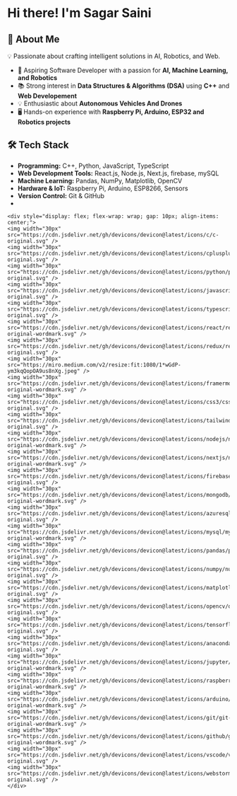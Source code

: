 # Hi there! I'm Sagar Saini

## 🚀 About Me

💡 Passionate about crafting intelligent solutions in AI, Robotics, and Web.

- 🎯 Aspiring Software Developer with a passion for **AI, Machine Learning, and Robotics**
- 📚 Strong interest in **Data Structures & Algorithms (DSA)** using **C++** and **Web Developement**
- 💡 Enthusiastic about **Autonomous Vehicles And Drones**
- 🖥️ Hands-on experience with **Raspberry Pi, Arduino, ESP32 and Robotics projects**

## 🛠️ Tech Stack

- **Programming:** C++, Python, JavaScript, TypeScript
- **Web Development Tools:** React.js, Node.js, Next.js, firebase, mySQL
- **Machine Learning:** Pandas, NumPy, Matplotlib, OpenCV
- **Hardware & IoT:** Raspberry Pi, Arduino, ESP8266, Sensors
- **Version Control:** Git & GitHub
- 
```
<div style="display: flex; flex-wrap: wrap; gap: 10px; align-items: center;">
<img width="30px" src="https://cdn.jsdelivr.net/gh/devicons/devicon@latest/icons/c/c-original.svg" />
<img width="30px" src="https://cdn.jsdelivr.net/gh/devicons/devicon@latest/icons/cplusplus/cplusplus-original.svg" />
<img width="30px" src="https://cdn.jsdelivr.net/gh/devicons/devicon@latest/icons/python/python-original.svg" />
<img width="30px" src="https://cdn.jsdelivr.net/gh/devicons/devicon@latest/icons/javascript/javascript-original.svg" />
<img width="30px" src="https://cdn.jsdelivr.net/gh/devicons/devicon@latest/icons/typescript/typescript-original.svg" />
<img width="30px" src="https://cdn.jsdelivr.net/gh/devicons/devicon@latest/icons/react/react-original-wordmark.svg" />
<img width="30px" src="https://cdn.jsdelivr.net/gh/devicons/devicon@latest/icons/redux/redux-original.svg" />
<img width="30px" src="https://miro.medium.com/v2/resize:fit:1080/1*wGdP-ym3kqQopOA9us8nXg.jpeg" />
<img width="30px" src="https://cdn.jsdelivr.net/gh/devicons/devicon@latest/icons/framermotion/framermotion-original-wordmark.svg" />
<img width="30px" src="https://cdn.jsdelivr.net/gh/devicons/devicon@latest/icons/css3/css3-original.svg" />
<img width="30px" src="https://cdn.jsdelivr.net/gh/devicons/devicon@latest/icons/tailwindcss/tailwindcss-original.svg" />
<img width="30px" src="https://cdn.jsdelivr.net/gh/devicons/devicon@latest/icons/nodejs/nodejs-original-wordmark.svg" />
<img width="30px" src="https://cdn.jsdelivr.net/gh/devicons/devicon@latest/icons/nextjs/nextjs-original-wordmark.svg" />
<img width="30px" src="https://cdn.jsdelivr.net/gh/devicons/devicon@latest/icons/firebase/firebase-original.svg" />
<img width="30px" src="https://cdn.jsdelivr.net/gh/devicons/devicon@latest/icons/mongodb/mongodb-original-wordmark.svg" />
<img width="30px" src="https://cdn.jsdelivr.net/gh/devicons/devicon@latest/icons/azuresqldatabase/azuresqldatabase-original.svg" />
<img width="30px" src="https://cdn.jsdelivr.net/gh/devicons/devicon@latest/icons/mysql/mysql-original-wordmark.svg" />
<img width="30px" src="https://cdn.jsdelivr.net/gh/devicons/devicon@latest/icons/pandas/pandas-original.svg" />
<img width="30px" src="https://cdn.jsdelivr.net/gh/devicons/devicon@latest/icons/numpy/numpy-original.svg" />
<img width="30px" src="https://cdn.jsdelivr.net/gh/devicons/devicon@latest/icons/matplotlib/matplotlib-original.svg" />
<img width="30px" src="https://cdn.jsdelivr.net/gh/devicons/devicon@latest/icons/opencv/opencv-original.svg" />
<img width="30px" src="https://cdn.jsdelivr.net/gh/devicons/devicon@latest/icons/tensorflow/tensorflow-original.svg" />
<img width="30px" src="https://cdn.jsdelivr.net/gh/devicons/devicon@latest/icons/anaconda/anaconda-original.svg" />
<img width="30px" src="https://cdn.jsdelivr.net/gh/devicons/devicon@latest/icons/jupyter/jupyter-original-wordmark.svg" />
<img width="30px" src="https://cdn.jsdelivr.net/gh/devicons/devicon@latest/icons/raspberrypi/raspberrypi-original-wordmark.svg" />
<img width="30px" src="https://cdn.jsdelivr.net/gh/devicons/devicon@latest/icons/arduino/arduino-original-wordmark.svg" />
<img width="30px" src="https://cdn.jsdelivr.net/gh/devicons/devicon@latest/icons/git/git-original-wordmark.svg" />
<img width="30px" src="https://cdn.jsdelivr.net/gh/devicons/devicon@latest/icons/github/github-original-wordmark.svg" />
<img width="30px" src="https://cdn.jsdelivr.net/gh/devicons/devicon@latest/icons/vscode/vscode-original.svg" />
<img width="30px" src="https://cdn.jsdelivr.net/gh/devicons/devicon@latest/icons/webstorm/webstorm-original.svg" />
</div>

```